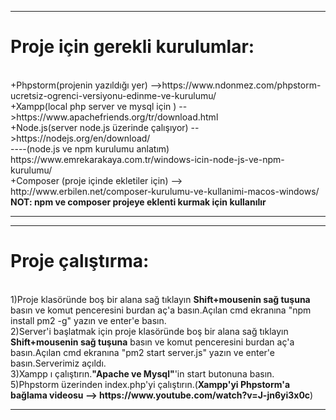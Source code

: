 <hr>
<h1>Proje için gerekli kurulumlar:</h1><br>
+Phpstorm(projenin yazıldığı yer) -->https://www.ndonmez.com/phpstorm-ucretsiz-ogrenci-versiyonu-edinme-ve-kurulumu/ <br>
+Xampp(local php server ve mysql için ) -->https://www.apachefriends.org/tr/download.html<br>
+Node.js(server node.js üzerinde çalışıyor) -->https://nodejs.org/en/download/<br>
----(node.js ve npm kurulumu anlatım)  https://www.emrekarakaya.com.tr/windows-icin-node-js-ve-npm-kurulumu/<br>
+Composer (proje içinde ekletiler için) --> http://www.erbilen.net/composer-kurulumu-ve-kullanimi-macos-windows/<br>
<b>NOT: npm ve composer projeye eklenti kurmak için kullanılır</b><br>
<hr>
<hr>
<h1>Proje çalıştırma:</h1><br>
1)Proje klasöründe boş bir alana sağ tıklayın <b>Shift+mousenin sağ tuşuna</b> basın ve komut penceresini burdan aç'a basın.Açılan cmd ekranına "npm install pm2 -g" yazın ve enter'e basın.<br>
2)Server'i başlatmak için proje klasöründe boş bir alana sağ tıklayın <b>Shift+mousenin sağ tuşuna</b> basın ve komut penceresini burdan aç'a basın.Açılan cmd ekranına "pm2 start server.js" yazın ve enter'e basın.Serverimiz açıldı.<br>
3)Xampp ı çalıştırın.<b>"Apache ve Mysql"</b>'in start butonuna basın.<br>
5)Phpstorm üzerinden index.php'yi çalıştırın.(<b>Xampp'yi Phpstorm'a bağlama videosu --> https://www.youtube.com/watch?v=J-jn6yi3x0c</b>)<br>
<hr>
